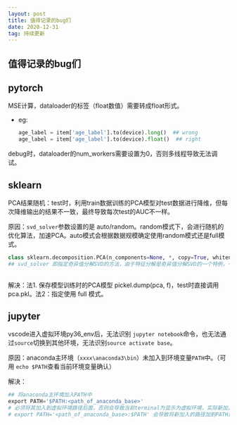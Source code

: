 ```yaml
---
layout: post
title: 值得记录的bug们
date: 2020-12-31
tag: 持续更新
---
```




## 值得记录的bug们

## pytorch

MSE计算，dataloader的标签（float数值）需要转成float形式。

- eg:

  ``` python
  age_label = item['age_label'].to(device).long()  ## wrong
  age_label = item['age_label'].to(device).float()  ## right
  ```

  

  

debug时，dataloader的num_workers需要设置为0，否则多线程导致无法调试。



## sklearn

PCA结果随机：test时，利用train数据训练的PCA模型对test数据进行降维，但每次降维输出的结果不一致，最终导致每次test的AUC不一样。

原因：`svd_solver`参数设置的是 auto/random。random模式下，会进行随机的优化算法，加速PCA。auto模式会根据数据规模确定使用random模式还是full模式。

```python
class sklearn.decomposition.PCA(n_components=None, *, copy=True, whiten=False, svd_solver='auto', tol=0.0, iterated_power='auto', random_state=None)
## svd_solver 即指定奇异值分解SVD的方法，由于特征分解是奇异值分解SVD的一个特例，一般的PCA库都是基于SVD实现的。有4个可以选择的值：{‘auto’, ‘full’, ‘arpack’, ‘randomized’}。randomized一般适用于数据量大，数据维度多同时主成分数目比例又较低的PCA降维，它使用了一些加快SVD的随机算法。 full则是传统意义上的SVD，使用了scipy库对应的实现。arpack和randomized的适用场景类似，区别是randomized使用的是scikit-learn自己的SVD实现，而arpack直接使用了scipy库的sparse SVD实现。默认是auto，即PCA类会自己去在前面讲到的三种算法里面去权衡，选择一个合适的SVD算法来降维。
                           
```

解决：法1. 保存模型训练时的PCA模型 pickel.dump(pca, f)，test时直接调用pca.pkl。法2：指定使用 full 模式。

## jupyter

vscode进入虚拟环境py36_env后，无法识别 `jupyter notebook`命令，也无法通过`source`切换到其他环境，无法识别`source activate base`。

原因：anaconda主环境（`xxxx\anaconda3\bin`）未加入到环境变量`PATH`中。（可用 `echo $PATH`查看当前环境变量确认）

解决：

```python
## 将anaconda主环境加入PATH中
export PATH='$PATH:<path_of_anaconda_base>'
# 必须将其加入到虚拟环境路径后面，否则会导致当前terminal为显示为虚拟环境，实际新加入的在base环境中
# export PATH='<path_of_anaconda_base>:$PATH' 会导致将新加入的路径加到PATH最前面，这样运行Python xxx 就用的是新加入的base Python
```